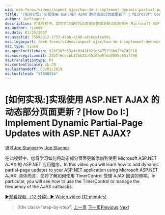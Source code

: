 ```yaml
---
uid: web-forms/videos/aspnet-ajax/how-do-i-implement-dynamic-partial-page-updates-with-aspnet-ajax
title: '[如何实现:]实现使用 ASP.NET AJAX 的动态部分页面更新？ | Microsoft Docs'
author: JoeStagner
description: 在此视频中，您将学习如何将动态部分页面更新添加到使用 Microsoft ASP.NET AJAX 的 ASP.NET 应用程序。 具体而言，您将看到如何...
ms.author: riande
ms.date: 01/25/2007
ms.assetid: 7559a912-2753-4866-a140-a4c6cefee00c
msc.legacyurl: /web-forms/videos/aspnet-ajax/how-do-i-implement-dynamic-partial-page-updates-with-aspnet-ajax
msc.type: video
ms.openlocfilehash: 626f103c59afc0843f821d6475393b61347492f8
ms.sourcegitcommit: 24b1f6decbb17bb22a45166e5fdb0845c65af498
ms.translationtype: MT
ms.contentlocale: zh-CN
ms.lasthandoff: 03/01/2019
ms.locfileid: "57030594"
---
```

<a name="how-do-i-implement-dynamic-partial-page-updates-with-aspnet-ajax"></a><span data-ttu-id="b116c-105">[如何实现:]实现使用 ASP.NET AJAX 的动态部分页面更新？</span><span class="sxs-lookup"><span data-stu-id="b116c-105">[How Do I:] Implement Dynamic Partial-Page Updates with ASP.NET AJAX?</span></span>
====================
<span data-ttu-id="b116c-106">通过[Joe Stagner](https://github.com/JoeStagner)</span><span class="sxs-lookup"><span data-stu-id="b116c-106">by [Joe Stagner](https://github.com/JoeStagner)</span></span>

<span data-ttu-id="b116c-107">在此视频中，您将学习如何将动态部分页面更新添加到使用 Microsoft ASP.NET AJAX 的 ASP.NET 应用程序。</span><span class="sxs-lookup"><span data-stu-id="b116c-107">In this video you will learn how to add dynamic partial-page updates to your ASP.NET application using Microsoft ASP.NET AJAX.</span></span> <span data-ttu-id="b116c-108">具体而言，您将了解如何使用 TimerControl 管理 AJAX 回调的频率。</span><span class="sxs-lookup"><span data-stu-id="b116c-108">In particular, you will see how to use the TimerControl to manage the frequency of the AJAX callbacks.</span></span>

[<span data-ttu-id="b116c-109">&#9654;观看视频 （12 分钟）</span><span class="sxs-lookup"><span data-stu-id="b116c-109">&#9654; Watch video (12 minutes)</span></span>](https://channel9.msdn.com/Blogs/ASP-NET-Site-Videos/how-do-i-implement-dynamic-partial-page-updates-with-aspnet-ajax)

> [!div class="step-by-step"]
> <span data-ttu-id="b116c-110">[上一页](how-do-i-get-started-with-aspnet-ajax.md)
> [下一页](how-do-i-make-client-side-network-callbacks-with-aspnet-ajax.md)</span><span class="sxs-lookup"><span data-stu-id="b116c-110">[Previous](how-do-i-get-started-with-aspnet-ajax.md)
[Next](how-do-i-make-client-side-network-callbacks-with-aspnet-ajax.md)</span></span>
